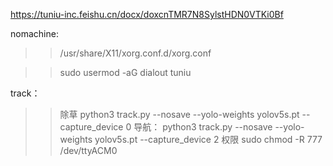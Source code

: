 

https://tuniu-inc.feishu.cn/docx/doxcnTMR7N8SylstHDN0VTKi0Bf


nomachine:
>>/usr/share/X11/xorg.conf.d/xorg.conf 

>>sudo usermod -aG dialout tuniu 




track：
>>除草
>>python3 track.py  --nosave   --yolo-weights yolov5s.pt  --capture_device 0
>>导航：
>>python3 track.py  --nosave   --yolo-weights yolov5s.pt  --capture_device 2
>>权限
>> sudo chmod -R 777  /dev/ttyACM0